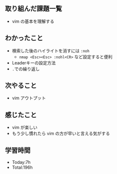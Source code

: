## 取り組んだ課題一覧
- vim の基本を理解する
## わかったこと
- 検索した後のハイライトを消すには `:noh`
  - `nmap <Esc><Esc> :nohl<CR>` など設定すると便利
- Leaderキーの設定方法
- `.`での繰り返し
## 次やること
- vim アウトプット
## 感じたこと
- vim が楽しい
- もう少し慣れたら vim の方が早いと言える気がする
## 学習時間
- Today:7h
- Total:196h
